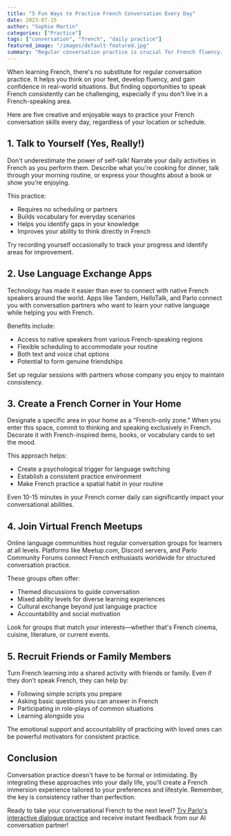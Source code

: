 ```yaml
---
title: "5 Fun Ways to Practice French Conversation Every Day"
date: 2023-07-15
author: "Sophie Martin"
categories: ["Practice"]
tags: ["conversation", "french", "daily practice"]
featured_image: "/images/default-featured.jpg"
summary: "Regular conversation practice is crucial for French fluency. Discover five enjoyable and effective ways to incorporate French conversation into your daily routine."
---
```


When learning French, there's no substitute for regular conversation practice. It helps you think on your feet, develop fluency, and gain confidence in real-world situations. But finding opportunities to speak French consistently can be challenging, especially if you don't live in a French-speaking area.

Here are five creative and enjoyable ways to practice your French conversation skills every day, regardless of your location or schedule.

## 1. Talk to Yourself (Yes, Really!)

Don't underestimate the power of self-talk! Narrate your daily activities in French as you perform them. Describe what you're cooking for dinner, talk through your morning routine, or express your thoughts about a book or show you're enjoying.

This practice:
- Requires no scheduling or partners
- Builds vocabulary for everyday scenarios
- Helps you identify gaps in your knowledge
- Improves your ability to think directly in French

Try recording yourself occasionally to track your progress and identify areas for improvement.

## 2. Use Language Exchange Apps

Technology has made it easier than ever to connect with native French speakers around the world. Apps like Tandem, HelloTalk, and Parlo connect you with conversation partners who want to learn your native language while helping you with French.

Benefits include:
- Access to native speakers from various French-speaking regions
- Flexible scheduling to accommodate your routine
- Both text and voice chat options
- Potential to form genuine friendships

Set up regular sessions with partners whose company you enjoy to maintain consistency.

## 3. Create a French Corner in Your Home

Designate a specific area in your home as a "French-only zone." When you enter this space, commit to thinking and speaking exclusively in French. Decorate it with French-inspired items, books, or vocabulary cards to set the mood.

This approach helps:
- Create a psychological trigger for language switching
- Establish a consistent practice environment
- Make French practice a spatial habit in your routine

Even 10-15 minutes in your French corner daily can significantly impact your conversational abilities.

## 4. Join Virtual French Meetups

Online language communities host regular conversation groups for learners at all levels. Platforms like Meetup.com, Discord servers, and Parlo Community Forums connect French enthusiasts worldwide for structured conversation practice.

These groups often offer:
- Themed discussions to guide conversation
- Mixed ability levels for diverse learning experiences
- Cultural exchange beyond just language practice
- Accountability and social motivation

Look for groups that match your interests—whether that's French cinema, cuisine, literature, or current events.

## 5. Recruit Friends or Family Members

Turn French learning into a shared activity with friends or family. Even if they don't speak French, they can help by:
- Following simple scripts you prepare
- Asking basic questions you can answer in French
- Participating in role-plays of common situations
- Learning alongside you

The emotional support and accountability of practicing with loved ones can be powerful motivators for consistent practice.

## Conclusion

Conversation practice doesn't have to be formal or intimidating. By integrating these approaches into your daily life, you'll create a French immersion experience tailored to your preferences and lifestyle. Remember, the key is consistency rather than perfection.

Ready to take your conversational French to the next level? [Try Parlo's interactive dialogue practice](/get-started) and receive instant feedback from our AI conversation partner! 